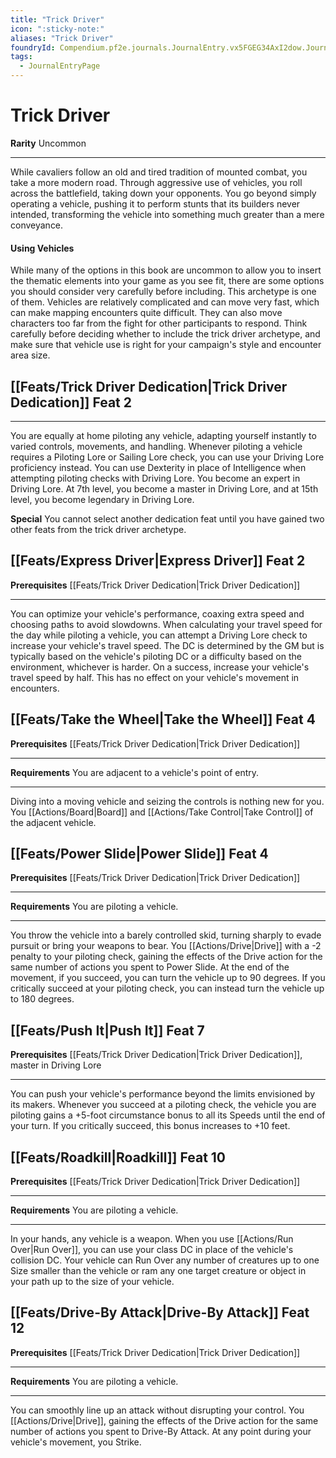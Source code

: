 ```yaml
---
title: "Trick Driver"
icon: ":sticky-note:"
aliases: "Trick Driver"
foundryId: Compendium.pf2e.journals.JournalEntry.vx5FGEG34AxI2dow.JournalEntryPage.nPcma8UOqWo7xw0P
tags:
  - JournalEntryPage
---
```


# Trick Driver
**Rarity** Uncommon

* * *

While cavaliers follow an old and tired tradition of mounted combat, you take a more modern road. Through aggressive use of vehicles, you roll across the battlefield, taking down your opponents. You go beyond simply operating a vehicle, pushing it to perform stunts that its builders never intended, transforming the vehicle into something much greater than a mere conveyance.

#### Using Vehicles

While many of the options in this book are uncommon to allow you to insert the thematic elements into your game as you see fit, there are some options you should consider very carefully before including. This archetype is one of them. Vehicles are relatively complicated and can move very fast, which can make mapping encounters quite difficult. They can also move characters too far from the fight for other participants to respond. Think carefully before deciding whether to include the trick driver archetype, and make sure that vehicle use is right for your campaign's style and encounter area size.

## [[Feats/Trick Driver Dedication|Trick Driver Dedication]] Feat 2

* * *

You are equally at home piloting any vehicle, adapting yourself instantly to varied controls, movements, and handling. Whenever piloting a vehicle requires a Piloting Lore or Sailing Lore check, you can use your Driving Lore proficiency instead. You can use Dexterity in place of Intelligence when attempting piloting checks with Driving Lore. You become an expert in Driving Lore. At 7th level, you become a master in Driving Lore, and at 15th level, you become legendary in Driving Lore.

**Special** You cannot select another dedication feat until you have gained two other feats from the trick driver archetype.

## [[Feats/Express Driver|Express Driver]] Feat 2

**Prerequisites** [[Feats/Trick Driver Dedication|Trick Driver Dedication]]

* * *

You can optimize your vehicle's performance, coaxing extra speed and choosing paths to avoid slowdowns. When calculating your travel speed for the day while piloting a vehicle, you can attempt a Driving Lore check to increase your vehicle's travel speed. The DC is determined by the GM but is typically based on the vehicle's piloting DC or a difficulty based on the environment, whichever is harder. On a success, increase your vehicle's travel speed by half. This has no effect on your vehicle's movement in encounters.

## [[Feats/Take the Wheel|Take the Wheel]] Feat 4

**Prerequisites** [[Feats/Trick Driver Dedication|Trick Driver Dedication]]

* * *

**Requirements** You are adjacent to a vehicle's point of entry.

* * *

Diving into a moving vehicle and seizing the controls is nothing new for you. You [[Actions/Board|Board]] and [[Actions/Take Control|Take Control]] of the adjacent vehicle.

## [[Feats/Power Slide|Power Slide]] Feat 4

**Prerequisites** [[Feats/Trick Driver Dedication|Trick Driver Dedication]]

* * *

**Requirements** You are piloting a vehicle.

* * *

You throw the vehicle into a barely controlled skid, turning sharply to evade pursuit or bring your weapons to bear. You [[Actions/Drive|Drive]] with a -2 penalty to your piloting check, gaining the effects of the Drive action for the same number of actions you spent to Power Slide. At the end of the movement, if you succeed, you can turn the vehicle up to 90 degrees. If you critically succeed at your piloting check, you can instead turn the vehicle up to 180 degrees.

## [[Feats/Push It|Push It]] Feat 7

**Prerequisites** [[Feats/Trick Driver Dedication|Trick Driver Dedication]], master in Driving Lore

* * *

You can push your vehicle's performance beyond the limits envisioned by its makers. Whenever you succeed at a piloting check, the vehicle you are piloting gains a +5-foot circumstance bonus to all its Speeds until the end of your turn. If you critically succeed, this bonus increases to +10 feet.

## [[Feats/Roadkill|Roadkill]] Feat 10

**Prerequisites** [[Feats/Trick Driver Dedication|Trick Driver Dedication]]

* * *

**Requirements** You are piloting a vehicle.

* * *

In your hands, any vehicle is a weapon. When you use [[Actions/Run Over|Run Over]], you can use your class DC in place of the vehicle's collision DC. Your vehicle can Run Over any number of creatures up to one Size smaller than the vehicle or ram any one target creature or object in your path up to the size of your vehicle.

## [[Feats/Drive-By Attack|Drive-By Attack]] Feat 12

**Prerequisites** [[Feats/Trick Driver Dedication|Trick Driver Dedication]]

* * *

**Requirements** You are piloting a vehicle.

* * *

You can smoothly line up an attack without disrupting your control. You [[Actions/Drive|Drive]], gaining the effects of the Drive action for the same number of actions you spent to Drive-By Attack. At any point during your vehicle's movement, you Strike.